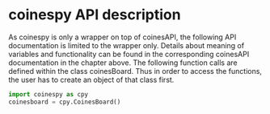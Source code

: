 # coinespy API description

As coinespy is only a wrapper on top of coinesAPI, the following API documentation is limited
to the wrapper only. Details about meaning of variables and functionality can be found in the
corresponding coinesAPI documentation in the chapter above. The following function calls are defined within the class coinesBoard. Thus in order to access the functions, the user has to
create an object of that class first.

```python
import coinespy as cpy
coinesboard = cpy.CoinesBoard()
```